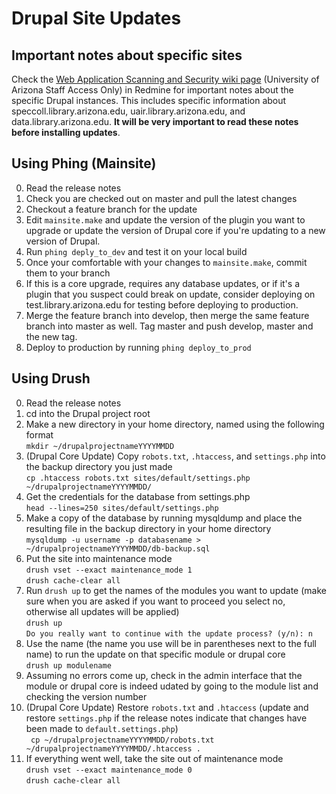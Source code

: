 # Drupal Site Updates

## Important notes about specific sites
Check the [Web Application Scanning and Security wiki page](http://redmine.library.arizona.edu/projects/webapp-scanning/wiki/Important_Notes_about_upgrading_Drupal_7_sites) (University of Arizona Staff Access Only) in Redmine for important notes about the specific Drupal instances. This includes specific information about speccoll.library.arizona.edu, uair.library.arizona.edu, and data.library.arizona.edu. **It will be very important to read these notes before installing updates**. 

## Using Phing (Mainsite)
0. Read the release notes
1. Check you are checked out on master and pull the latest changes
2. Checkout a feature branch for the update
3. Edit `mainsite.make` and update the version of the plugin you want to upgrade or update the version of Drupal core if you're updating to a new version of Drupal.
4. Run `phing deply_to_dev` and test it on your local build
5. Once your comfortable with your changes to `mainsite.make`, commit them to  your branch
6. If this is a core upgrade, requires any database updates, or if it's a plugin  that you suspect could break on update, consider deploying on test.library.arizona.edu for testing before deploying to production.
7. Merge the feature branch into develop, then merge the same feature branch into master as well. Tag master and push develop, master and the new tag.
8. Deploy to production by running `phing deploy_to_prod`

## Using Drush
0. Read the release notes
1. cd into the Drupal project root
2. Make a new directory in your home directory, named using the following format  
```mkdir ~/drupalprojectnameYYYYMMDD```
3. (Drupal Core Update) Copy `robots.txt`, `.htaccess`, and `settings.php` into the backup directory you just made  
```cp .htaccess robots.txt sites/default/settings.php ~/drupalprojectnameYYYYMMDD/```
4. Get the credentials for the database from settings.php  
```head --lines=250 sites/default/settings.php```
5. Make a copy of the database by running mysqldump and place the resulting file in the backup directory in your home directory  
```mysqldump -u username -p databasename > ~/drupalprojectnameYYYYMMDD/db-backup.sql```
6. Put the site into maintenance mode  
```drush vset --exact maintenance_mode 1```  
```drush cache-clear all```
7. Run `drush up` to get the names of the modules you want to update (make sure when you are asked if you want to proceed you select no, otherwise all updates will be applied)  
```drush up```   
```Do you really want to continue with the update process? (y/n): n```
8. Use the name (the name you use will be in parentheses next to the full name) to run the update on that specific module or drupal core  
```drush up modulename```
9. Assuming no errors come up, check in the admin interface that the module or drupal core is indeed udated by going to the module list and checking the version number
10. (Drupal Core Update) Restore `robots.txt` and  `.htaccess` (update and restore `settings.php` if the release notes indicate that changes have been made to `default.settings.php`)  
``` cp ~/drupalprojectnameYYYYMMDD/robots.txt ~/drupalprojectnameYYYYMMDD/.htaccess .```
11. If everything went well, take the site out of maintenance mode  
```drush vset --exact maintenance_mode 0```  
```drush cache-clear all```